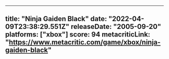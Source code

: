 
---
title: "Ninja Gaiden Black"
date: "2022-04-09T23:38:29.551Z"
releaseDate: "2005-09-20"
platforms: ["xbox"]
score: 94
metacriticLink: "https://www.metacritic.com/game/xbox/ninja-gaiden-black"
---
